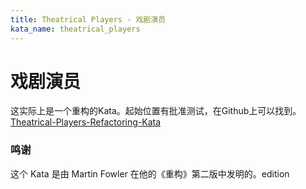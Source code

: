 ```yaml
---
title: Theatrical Players - 戏剧演员
kata_name: theatrical_players
---
```


# 戏剧演员

这实际上是一个重构的Kata。起始位置有批准测试，在Github上可以找到。[Theatrical-Players-Refactoring-Kata](https://github.com/emilybache/Theatrical-Players-Refactoring-Kata)

### 鸣谢
这个 Kata 是由 Martin Fowler 在他的《重构》第二版中发明的。edition